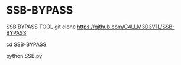 # SSB-BYPASS
SSB BYPASS TOOL
git clone https://github.com/C4LLM3D3V1L/SSB-BYPASS

cd SSB-BYPASS

python SSB.py
